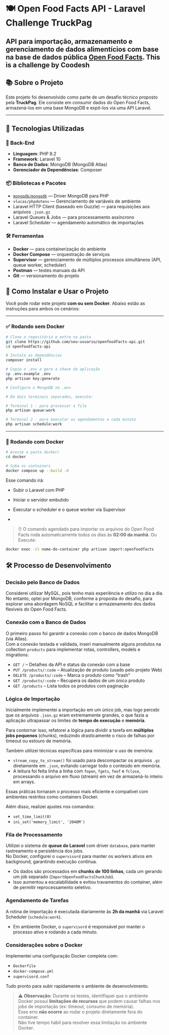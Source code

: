 # 🍽️ Open Food Facts API - Laravel Challenge TruckPag

API para importação, armazenamento e gerenciamento de dados alimentícios com base na base de dados pública [Open Food Facts](https://br.openfoodfacts.org/data).
This is a challenge by Coodesh
---

## 📚 Sobre o Projeto

Este projeto foi desenvolvido como parte de um desafio técnico proposto pela **TruckPag**. Ele consiste em consumir dados do Open Food Facts, armazená-los em uma base MongoDB e expô-los via uma API Laravel.

---

## 🚀 Tecnologias Utilizadas

### 🧱 Back-End

- **Linguagem**: PHP 8.2  
- **Framework**: Laravel 10  
- **Banco de Dados**: MongoDB (MongoDB Atlas)  
- **Gerenciador de Dependências**: Composer  

### 📦 Bibliotecas e Pacotes

- [`mongodb/mongodb`](https://github.com/mongodb/mongo-php-library) — Driver MongoDB para PHP  
- `vlucas/phpdotenv` — Gerenciamento de variáveis de ambiente  
- Laravel HTTP Client (baseado em Guzzle) — para requisições aos arquivos `.json.gz`  
- Laravel Queues & Jobs — para processamento assíncrono  
- Laravel Scheduler — agendamento automático de importações  

### 🛠️ Ferramentas

- **Docker** — para containerização do ambiente  
- **Docker Compose** — orquestração de serviços  
- **Supervisor** — gerenciamento de múltiplos processos simultâneos (API, queue worker, scheduler)  
- **Postman** — testes manuais da API  
- **Git** — versionamento do projeto

## 🚀 Como Instalar e Usar o Projeto

Você pode rodar este projeto **com ou sem Docker**. Abaixo estão as instruções para ambos os cenários:

---

### ✅ Rodando **sem Docker**

```bash
# Clone o repositório e entre na pasta
git clone https://github.com/seu-usuario/openfoodfacts-api.git
cd openfoodfacts-api

# Instale as dependências
composer install

# Copie o .env e gere a chave da aplicação
cp .env.example .env
php artisan key:generate

# Configure o MongoDB no .env

# Em dois terminais separados, execute:

# Terminal 1 - para processar a fila
php artisan queue:work

# Terminal 2 - para executar os agendamentos a cada minuto
php artisan schedule:work
```
---

### 🐳 Rodando **com Docker**

```bash
# Acesse a pasta docker/
cd docker

# Suba os containers
docker compose up --build -d
```

Esse comando irá:
- Subir o Laravel com PHP
- Iniciar o servidor embutido
- Executar o scheduler e o queue worker via Supervisor

- 
> ⏰ O comando agendado para importar os arquivos do Open Food Facts roda automaticamente todos os dias às **02:00 da manhã**.
> Ou Execute:
```bash
docker exec -it nome-do-container php artisan import:openfoodfacts
```

## 🛠️ Processo de Desenvolvimento

### Decisão pelo Banco de Dados  
Considerei utilizar MySQL, pois tenho mais experiência e utilizo no dia a dia. No entanto, optei por MongoDB, conforme a proposta do desafio, para explorar uma abordagem NoSQL e facilitar o armazenamento dos dados flexíveis do Open Food Facts.

### Conexão com o Banco de Dados  
O primeiro passo foi garantir a conexão com o banco de dados MongoDB (via Atlas).  
Com a conexão testada e validada, inseri manualmente alguns produtos na collection `products` para implementar rotas, controllers, models e migrations:

- `GET /` – Detalhes da API e status da conexão com a base  
- `PUT /products/:code` – Atualização de produto (usado pelo projeto Web)  
- `DELETE /products/:code` – Marca o produto como "trash"  
- `GET /products/:code` – Recupera os dados de um único produto  
- `GET /products` – Lista todos os produtos com paginação  

### Lógica de Importação  
Inicialmente implementei a importação em um único job, mas logo percebi que os arquivos `.json.gz` eram extremamente grandes, o que fazia a aplicação ultrapassar os limites de **tempo de execução** e **memória**.


Para contornar isso, refatorei a lógica para dividir a tarefa em **múltiplos jobs pequenos** (chunks), reduzindo drasticamente o risco de falhas por timeout ou estouro de memória.

Também utilizei técnicas específicas para minimizar o uso de memória:

- `stream_copy_to_stream()` foi usado para descompactar os arquivos `.gz` diretamente em `.json`, evitando carregar todo o conteúdo em memória.
- A leitura foi feita linha a linha com `fopen`, `fgets`, `feof` e `fclose`, processando o arquivo em fluxo (stream) em vez de armazená-lo inteiro em arrays.

Essas práticas tornaram o processo mais eficiente e compatível com ambientes restritos como containers Docker.

Além disso, realizei ajustes nos comandos:
- `set_time_limit(0)`
- `ini_set('memory_limit', '2048M')`

### Fila de Processamento  
Utilizei o sistema de **queue do Laravel** com driver `database`, para manter rastreamento e persistência dos jobs.  
No Docker, configurei o `supervisord` para manter os workers ativos em background, garantindo execução contínua.

- Os dados são processados em **chunks de 100 linhas**, cada um gerando um job separado (`ImportOpenFoodFactsChunkJob`).
- Isso aumentou a escalabilidade e evitou travamentos do container, além de permitir reprocessamento seletivo.

### Agendamento de Tarefas  
A rotina de importação é executada diariamente às **2h da manhã** via Laravel Scheduler (`schedule:work`).  

- Em ambiente Docker, o `supervisord` é responsável por manter o processo ativo e rodando a cada minuto.

### Considerações sobre o Docker  
Implementei uma configuração Docker completa com:

- `Dockerfile`  
- `docker-compose.yml`  
- `supervisord.conf`

Tudo pronto para subir rapidamente o ambiente de desenvolvimento.

> ⚠️ **Observação:** Durante os testes, identifiquei que o ambiente Docker possui **limitações de recursos** que podem causar falhas nos jobs de importação (ex: timeout, consumo de memória).  
> Esse erro **não ocorre** ao rodar o projeto diretamente fora do container.  
> Não tive tempo hábil para resolver essa limitação no ambiente Docker.

